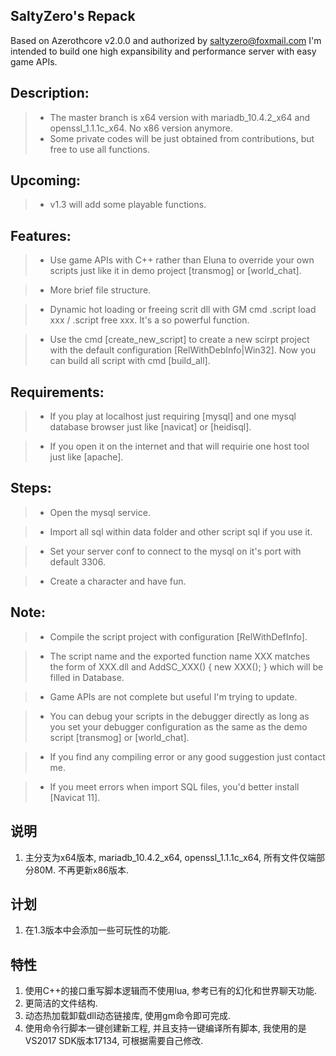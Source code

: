 ## SaltyZero's Repack
Based on Azerothcore v2.0.0 and authorized by saltyzero@foxmail.com I'm intended to build one high expansibility and performance server with easy game APIs. 
    
## Description:
>* The master branch is x64 version with mariadb_10.4.2_x64 and openssl_1.1.1c_x64. No x86 version anymore.
>* Some private codes will be just obtained from contributions, but free to use all functions.

## Upcoming:   
>* v1.3 will add some playable functions.

## Features:  
>* Use game APIs with C++ rather than Eluna to override your own scripts just like it in demo project [transmog] or [world_chat].
   
>* More brief file structure.
   
>* Dynamic hot loading or freeing scrit dll with GM cmd .script load xxx / .script free xxx. It's a so powerful function.
    
>* Use the cmd [create_new_script] to create a new scirpt project with the default configuration [RelWithDebInfo|Win32]. Now you can build all script with cmd [build_all].

## Requirements:

>* If you play at localhost just requiring [mysql] and one mysql database browser just like [navicat] or [heidisql].

>* If you open it on the internet and that will requirie one host tool just like [apache].

## Steps:

>* Open the mysql service.

>* Import all sql within data folder and other script sql if you use it.

>* Set your server conf to connect to the mysql on it's port with default 3306.

>* Create a character and have fun.

## Note:
>* Compile the script project with configuration [RelWithDefInfo]. 

>* The script name and the exported function name XXX matches the form of XXX.dll and AddSC_XXX() { new XXX(); } which will be filled in Database.

>* Game APIs are not complete but useful I'm trying to update.

>* You can debug your scripts in the debugger directly as long as you set your debugger configuration as the same as the demo script [transmog] or [world_chat].

>* If you find any compiling error or any good suggestion just contact me.

>* If you meet errors when import SQL files, you'd better install [Navicat 11].

## 说明    
1. 主分支为x64版本, mariadb_10.4.2_x64, openssl_1.1.1c_x64, 所有文件仅端部分80M. 不再更新x86版本.

## 计划    
1. 在1.3版本中会添加一些可玩性的功能.   

## 特性    
1. 使用C++的接口重写脚本逻辑而不使用lua, 参考已有的幻化和世界聊天功能.  
2. 更简洁的文件结构. 
3. 动态热加载卸载dll动态链接库, 使用gm命令即可完成. 
4. 使用命令行脚本一键创建新工程, 并且支持一键编译所有脚本, 我使用的是VS2017 SDK版本17134, 可根据需要自己修改.
